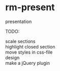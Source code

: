 rm-present
==========

presentation



TODO:
<div>scale sections</div>
<div>highlight closed section</div>
<div>move styles in css-file</div>
<div>design</div>
<div>make a jQuery plugin</div>